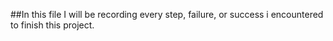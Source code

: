##In this file I will be recording every step, failure, or success i encountered to finish this project.
